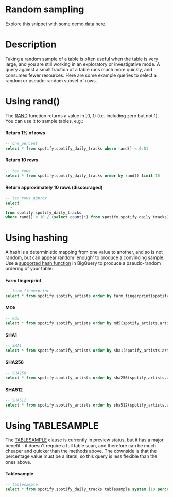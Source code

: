 # Random sampling

Explore this snippet with some demo data [here](https://count.co/n/cSN4gyht6Vd?vm=e).

# Description
Taking a random sample of a table is often useful when the table is very large, and you are still working in an exploratory or investigative mode. A query against a small fraction of a table runs much more quickly, and consumes fewer resources.
Here are some example queries to select a random or pseudo-random subset of rows.


# Using rand()
The [RAND](https://cloud.google.com/bigquery/docs/reference/standard-sql/functions-and-operators#rand) function returns a value in [0, 1) (i.e. including zero but not 1). You can use it to sample tables, e.g.:

#### Return 1% of rows

```sql
-- one_percent
select * from spotify.spotify_daily_tracks where rand() < 0.01
```

#### Return 10 rows

```sql
-- ten_rows
select * from spotify.spotify_daily_tracks order by rand() limit 10
```

#### Return approximately 10 rows (discouraged)

```sql
-- ten_rows_approx
select
  *
from spotify.spotify_daily_tracks
where rand() < 10 / (select count(*) from spotify.spotify_daily_tracks)
```


# Using hashing
A hash is a deterministic mapping from one value to another, and so is not random, but can appear random 'enough' to produce a convincing sample. Use a [supported hash function](https://cloud.google.com/bigquery/docs/reference/standard-sql/hash_functions) in BigQuery to produce a pseudo-random ordering of your table:

#### Farm fingerprint

```sql
-- farm_fingerprint
select * from spotify.spotify_artists order by farm_fingerprint(spotify_artists.artist_id) limit 10
```

#### MD5

```sql
-- md5
select * from spotify.spotify_artists order by md5(spotify_artists.artist_id) limit 10
```

#### SHA1

```sql
-- SHA1
select * from spotify.spotify_artists order by sha1(spotify_artists.artist_id) limit 10
```

#### SHA256

```sql
-- SHA256
select * from spotify.spotify_artists order by sha256(spotify_artists.artist_id) limit 10
```

#### SHA512

```sql
-- SHA512
select * from spotify.spotify_artists order by sha512(spotify_artists.artist_id) limit 10
```


# Using TABLESAMPLE
The [TABLESAMPLE](https://cloud.google.com/bigquery/docs/table-sampling) clause is currently in preview status, but it has a major benefit - it doesn't require a full table scan, and therefore can be much cheaper and quicker than the methods above. The downside is that the percentage value must be a literal, so this query is less flexible than the ones above.

#### Tablesample

```sql
-- tablesample
select * from spotify.spotify_daily_tracks tablesample system (10 percent)
```